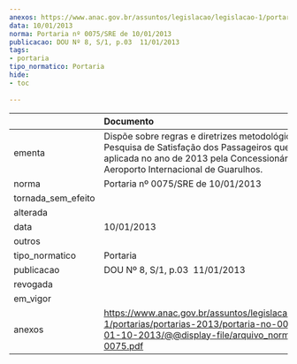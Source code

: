 ```yaml
---
anexos: https://www.anac.gov.br/assuntos/legislacao/legislacao-1/portarias/portarias-2013/portaria-no-0075-sr-de-01-10-2013/@@display-file/arquivo_norma/PA2013-0075.pdf
data: 10/01/2013
norma: Portaria nº 0075/SRE de 10/01/2013
publicacao: DOU Nº 8, S/1, p.03  11/01/2013
tags:
- portaria
tipo_normatico: Portaria
hide: 
- toc 
 
---
```


|                    | Documento                                                                                                                                                                                  |
|:-------------------|:-------------------------------------------------------------------------------------------------------------------------------------------------------------------------------------------|
| ementa             | Dispõe sobre regras e diretrizes metodológicos para a Pesquisa de Satisfação dos Passageiros que será aplicada no ano de 2013 pela Concessionária do Aeroporto Internacional de Guarulhos. |
| norma              | Portaria nº 0075/SRE de 10/01/2013                                                                                                                                                         |
| tornada_sem_efeito |                                                                                                                                                                                            |
| alterada           |                                                                                                                                                                                            |
| data               | 10/01/2013                                                                                                                                                                                 |
| outros             |                                                                                                                                                                                            |
| tipo_normatico     | Portaria                                                                                                                                                                                   |
| publicacao         | DOU Nº 8, S/1, p.03  11/01/2013                                                                                                                                                            |
| revogada           |                                                                                                                                                                                            |
| em_vigor           |                                                                                                                                                                                            |
| anexos             | https://www.anac.gov.br/assuntos/legislacao/legislacao-1/portarias/portarias-2013/portaria-no-0075-sr-de-01-10-2013/@@display-file/arquivo_norma/PA2013-0075.pdf                           |